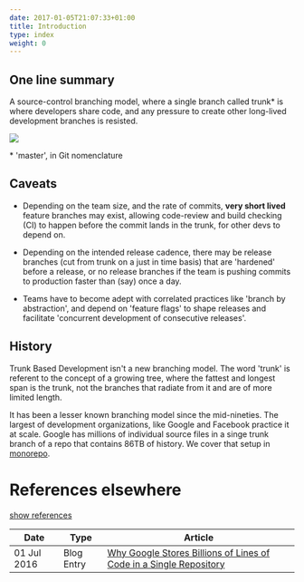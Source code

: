```yaml
---
date: 2017-01-05T21:07:33+01:00
title: Introduction
type: index
weight: 0
---
```


## One line summary

A source-control branching model, where a single branch called trunk* is where developers share code, and any pressure 
to create other long-lived development branches is resisted.

![](/images/trunk1.png)
  
 &ast; 'master', in Git nomenclature    
  
## Caveats

- Depending on the team size, and the rate of commits, **very short lived** feature branches may exist, allowing 
  code-review and build checking (CI) to happen before the commit lands in the trunk, for other devs to depend on.

- Depending on the intended release cadence, there may be release branches (cut from trunk on a just in time basis)
  that are 'hardened' before a release, or no release branches if the team is pushing commits to production faster
  than (say) once a day.

- Teams have to become adept with correlated practices like 'branch by abstraction', and depend on 'feature flags'
  to shape releases and facilitate 'concurrent development of consecutive releases'.

## History

Trunk Based Development isn't a new branching model. The word 'trunk' is referent to the concept of a growing tree,
where the fattest and longest span is the trunk, not the branches that radiate from it and are of more limited length.

It has been a lesser known branching model since the mid-nineties. 
The largest of development organizations, like Google and 
Facebook practice it at scale. Google has millions of individual source 
files in a singe trunk branch of a repo that contains 86TB of history. We cover that setup in [monorepo](monorepos/).

# References elsewhere

<a id="showHideRefs" href="javascript:toggleRefs();">show references</a>

Date    | Type  | Article
--------|-------|--------
01 Jul 2016 | Blog Entry | [Why Google Stores Billions of Lines of Code in a Single Repository](http://cacm.acm.org/magazines/2016/7/204032-why-google-stores-billions-of-lines-of-code-in-a-single-repository/fulltext)
